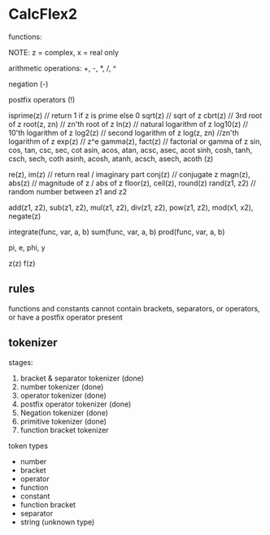 # CalcFlex2

functions:

NOTE: z = complex, x = real only

arithmetic operations:
+, -, *, /, ^

negation (-)

postfix operators (!)

isprime(z) // return 1 if z is prime else 0
sqrt(z) // sqrt of z
cbrt(z) // 3rd root of z
root(z, zn) // zn'th root of z
ln(z) // natural logarithm of z
log10(z) // 10'th logarithm of z
log2(z) // second logarithm of z
log(z, zn) //zn'th logarithm of z
exp(z) // z^e
gamma(z), fact(z) // factorial or gamma of z
sin, cos, tan, csc, sec, cot
asin, acos, atan, acsc, asec, acot
sinh, cosh, tanh, csch, sech, coth
asinh, acosh, atanh, acsch, asech, acoth (z)

re(z), im(z) // return real / imaginary part
conj(z) // conjugate z
magn(z), abs(z) // magnitude of z / abs of z
floor(z), ceil(z), round(z)
rand(z1, z2) // random number between z1 and z2

add(z1, z2), sub(z1, z2), mul(z1, z2), div(z1, z2), pow(z1, z2), mod(x1, x2), negate(z)


integrate(func, var, a, b)
sum(func, var, a, b)
prod(func, var, a, b)

pi, e, phi, y

z(z)
f(z)

## rules
functions and constants cannot contain brackets, separators, or operators, or have a postfix operator present


## tokenizer

stages:
1. bracket & separator tokenizer (done)
2. number tokenizer (done)
3. operator tokenizer (done)
4. postfix operator tokenizer (done)
5. Negation tokenizer (done)
6. primitive tokenizer (done)
7. function bracket tokenizer

token types
- number
- bracket
- operator
- function
- constant
- function bracket
- separator
- string (unknown type)